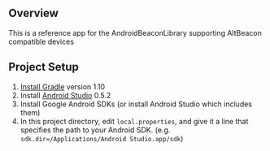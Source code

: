 ## Overview

This is a reference app for the AndroidBeaconLibrary supporting AltBeacon compatible devices

## Project Setup

1. [Install Gradle](http://www.gradle.org/installation) version 1.10
2. Install [Android Studio](https://developer.android.com/sdk/installing/studio.html) 0.5.2
3. Install Google Android SDKs (or install Android Studio which includes them)
4. In this project directory, edit `local.properties`, and give it a line that
   specifies the path to your Android SDK. (e.g. `sdk.dir=/Applications/Android
   Studio.app/sdk`)
